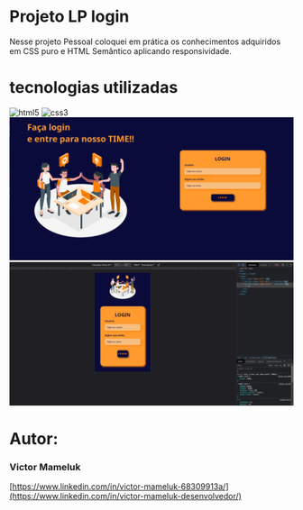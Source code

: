 # Projeto LP login

Nesse projeto Pessoal coloquei em prática os conhecimentos adquiridos em CSS puro e HTML Semântico aplicando responsividade.

# tecnologias utilizadas
<img alt="html5" src="https://img.shields.io/badge/HTML5-E34F26?style=for-the-badge&logo=html5&logoColor=white">
<img alt="css3" src="https://img.shields.io/badge/CSS-239120?&style=for-the-badge&logo=css3&logoColor=white">


<img alt="Pagina inicial" src="https://github.com/VictorMameluk/Projeto_LP_Login/blob/main/assets/home.png">
<img alt="Responsividade" src="https://github.com/VictorMameluk/Projeto_LP_Login/blob/main/assets/responsividade.jpg">

# Autor:
 
 ### Victor Mameluk 
 
 [https://www.linkedin.com/in/victor-mameluk-68309913a/](https://www.linkedin.com/in/victor-mameluk-desenvolvedor/)
